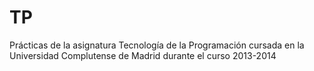 # TP
Prácticas de la asignatura Tecnología de la Programación cursada en la Universidad Complutense de Madrid durante el curso 2013-2014
